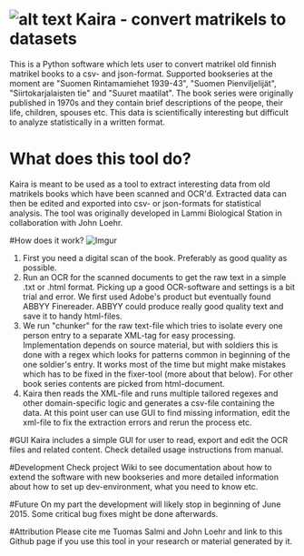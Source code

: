 # ![alt text](http://i.imgur.com/vBIAv3m.png "Kaira logo") Kaira - convert matrikels to datasets

This is a Python software which lets user to convert matrikel old finnish matrikel books to a csv- and json-format. Supported bookseries at the moment are "Suomen Rintamamiehet 1939-43", "Suomen Pienviljelijät", "Siirtokarjalaisten tie" and "Suuret maatilat". The book series were originally published in 1970s and they contain brief descriptions of the peope, their life, children, spouses etc. This data is scientifically interesting but difficult to analyze statistically in a written format. 

# What does this tool do?
Kaira is meant to be used as a tool to extract interesting data from old matrikels books which have been scanned and OCR'd. Extracted data can then be edited and exported into csv- or json-formats for statistical analysis. The tool was originally developed in Lammi Biological Station in collaboration with John Loehr.

#How does it work?
![Imgur](http://i.imgur.com/Obp8gM8.jpg)
 1. First you need a digital scan of the book. Preferably as good quality as possible.
 2. Run an OCR for the scanned documents to get the raw text in a simple .txt or .html format. Picking up a good OCR-software and settings is a bit trial and error. We first used Adobe's product but eventually found ABBYY Finereader. ABBYY could produce really good quality text and save it to handy html-files. 
 3. We run "chunker" for the raw text-file which tries to isolate every one person entry to a separate XML-tag for easy processing. Implementation depends on source material, but with soldiers this is done with a regex which looks for patterns common in beginning of the one soldier's entry. It works most of the time but might make mistakes which has to be fixed in the fixer-tool (more about that below). For other book series contents are picked from html-document.
 4. Kaira then reads the XML-file and runs multiple tailored regexes and other domain-specific logic and generates a csv-file containing the data. At this point user can use GUI to find missing information, edit the xml-file to fix the extraction errors and rerun the process etc.

#GUI
Kaira includes a simple GUI for user to read, export and edit the OCR files and related content. Check detailed usage instructions from manual. 

#Development
Check project Wiki to see documentation about how to extend the software with new bookseries and more detailed information about how to set up dev-environment, what you need to know etc.

#Future
On my part the development will likely stop in beginning of June 2015. Some critical bug fixes might be done afterwards. 

#Attribution
Please cite me Tuomas Salmi and John Loehr and link to this Github page if you use this tool in your research or material generated by it.
